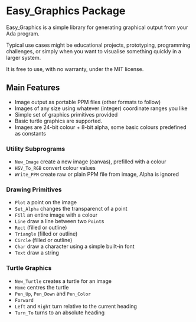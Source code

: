 # Easy_Graphics Package

Easy_Graphics is a simple library for generating graphical output from your Ada program.

Typical use cases might be educational projects, prototyping, programming challenges, or
simply when you want to visualise something quickly in a larger system.

It is free to use, with no warranty, under the MIT license.

## Main Features

* Image output as portable PPM files (other formats to follow)
* Images of any size using whatever (integer) coordinate ranges you like
* Simple set of graphics primitives provided
* Basic turtle graphics are supported.
* Images are 24-bit colour + 8-bit alpha, some basic colours predefined as constants

### Utility Subprograms
* `New_Image` create a new image (canvas), prefilled with a colour
* `HSV_To_RGB` convert colour values
* `Write_PPM` create raw or plain PPM file from image, Alpha is ignored

### Drawing Primitives
* `Plot` a point on the image
* `Set_Alpha` changes the transparenct of a point
* `Fill` an entire image with a colour
* `Line` draw a line between two `Point`s
* `Rect` (filled or outline)
* `Triangle` (filled or outline)
* `Circle` (filled or outline)
* `Char` draw a character using a simple built-in font
* `Text` draw a string

### Turtle Graphics
* `New_Turtle` creates a turtle for an image
* `Home` centres the turtle
* `Pen_Up`, `Pen_Down` and `Pen_Color`
* `Forward`
* `Left` and `Right` turn relative to the current heading
* `Turn_To` turns to an absolute heading
